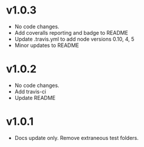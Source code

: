 
# v1.0.3
- No code changes.
- Add coveralls reporting and badge to README
- Update .travis.yml to add node versions 0.10, 4, 5
- Minor updates to README

# v1.0.2
- No code changes.  
- Add travis-ci
- Update README

# v1.0.1
- Docs update only.  Remove extraneous test folders. 
